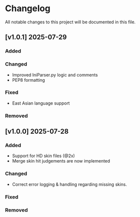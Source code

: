 # Changelog

All notable changes to this project will be documented in this file.
## [v1.0.1] 2025-07-29

### Added

### Changed
- Improved IniParser.py logic and comments
- PEP8 formatting

### Fixed
- East Asian language support

### Removed


## [v1.0.0] 2025-07-28

### Added
- Support for HD skin files (@2x)
- Merge skin hit judgements are now implemented

### Changed
- Correct error logging & handling regarding missing skins.

### Fixed

### Removed
